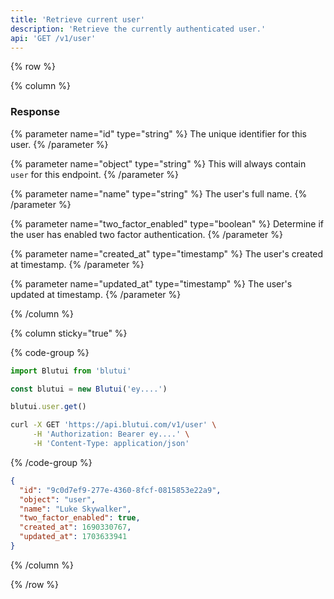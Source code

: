 ```yaml
---
title: 'Retrieve current user'
description: 'Retrieve the currently authenticated user.'
api: 'GET /v1/user'
---
```


{% row %}

{% column %}
### Response

{% parameter name="id" type="string" %}
The unique identifier for this user.
{% /parameter %}

{% parameter name="object" type="string" %}
This will always contain `user` for this endpoint.
{% /parameter %}

{% parameter name="name" type="string" %}
The user's full name.
{% /parameter %}

{% parameter name="two_factor_enabled" type="boolean" %}
Determine if the user has enabled two factor authentication.
{% /parameter %}

{% parameter name="created_at" type="timestamp" %}
The user's created at timestamp.
{% /parameter %}

{% parameter name="updated_at" type="timestamp" %}
The user's updated at timestamp.
{% /parameter %}

{% /column %}

{% column sticky="true" %}

{% code-group %}

```ts {% process=false filename="Node.js" %}
import Blutui from 'blutui'

const blutui = new Blutui('ey....')

blutui.user.get()
```

```bash {% process=false filename="cURL" %}
curl -X GET 'https://api.blutui.com/v1/user' \
     -H 'Authorization: Bearer ey....' \
     -H 'Content-Type: application/json'
```

{% /code-group %}

```json {% process=false filename="Response" %}
{
  "id": "9c0d7ef9-277e-4360-8fcf-0815853e22a9",
  "object": "user",
  "name": "Luke Skywalker",
  "two_factor_enabled": true,
  "created_at": 1690330767,
  "updated_at": 1703633941
}
```

{% /column %}

{% /row %}
